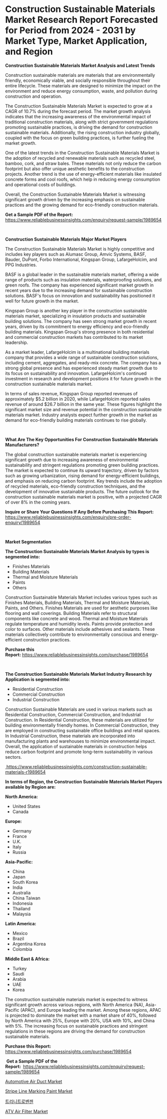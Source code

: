 <p><h1>Construction Sustainable Materials Market Research Report Forecasted for Period from 2024 -  2031 by Market Type, Market Application, and Region</h1></p><p><strong>Construction Sustainable Materials Market Analysis and Latest Trends</strong></p>
<p><p>Construction sustainable materials are materials that are environmentally friendly, economically viable, and socially responsible throughout their entire lifecycle. These materials are designed to minimize the impact on the environment and reduce energy consumption, waste, and pollution during construction and operation.</p><p>The Construction Sustainable Materials Market is expected to grow at a CAGR of 10.7% during the forecast period. The market growth analysis indicates that the increasing awareness of the environmental impact of traditional construction materials, along with strict government regulations promoting sustainable practices, is driving the demand for construction sustainable materials. Additionally, the rising construction industry globally, coupled with the focus on green building practices, is further fueling the market growth.</p><p>One of the latest trends in the Construction Sustainable Materials Market is the adoption of recycled and renewable materials such as recycled steel, bamboo, cork, and straw bales. These materials not only reduce the carbon footprint but also offer unique aesthetic benefits to the construction projects. Another trend is the use of energy-efficient materials like insulated concrete forms and cool roofs, which help in reducing energy consumption and operational costs of buildings.</p><p>Overall, the Construction Sustainable Materials Market is witnessing significant growth driven by the increasing emphasis on sustainable practices and the growing demand for eco-friendly construction materials.</p></p>
<p><strong>Get a Sample PDF of the Report:&nbsp;</strong> <a href="https://www.reliablebusinessinsights.com/enquiry/request-sample/1989654">https://www.reliablebusinessinsights.com/enquiry/request-sample/1989654</a></p>
<p>&nbsp;</p>
<p><strong>Construction Sustainable Materials Major Market Players</strong></p>
<p><p>The Construction Sustainable Materials Market is highly competitive and includes key players such as Alumasc Group, Amvic Systems, BASF, Bauder, DuPont, Forbo International, Kingspan Group, LafargeHolcim, and PPG Industries.</p><p>BASF is a global leader in the sustainable materials market, offering a wide range of products such as insulation materials, waterproofing solutions, and green roofs. The company has experienced significant market growth in recent years due to the increasing demand for sustainable construction solutions. BASF's focus on innovation and sustainability has positioned it well for future growth in the market.</p><p>Kingspan Group is another key player in the construction sustainable materials market, specializing in insulation products and sustainable building solutions. The company has seen strong market growth in recent years, driven by its commitment to energy efficiency and eco-friendly building materials. Kingspan Group's strong presence in both residential and commercial construction markets has contributed to its market leadership.</p><p>As a market leader, LafargeHolcim is a multinational building materials company that provides a wide range of sustainable construction solutions, including cement, aggregates, and ready-mix concrete. The company has a strong global presence and has experienced steady market growth due to its focus on sustainability and innovation. LafargeHolcim's continued investment in research and development positions it for future growth in the construction sustainable materials market.</p><p>In terms of sales revenue, Kingspan Group reported revenues of approximately $5.2 billion in 2020, while LafargeHolcim reported sales revenue of around $26.7 billion in the same year. These figures highlight the significant market size and revenue potential in the construction sustainable materials market. Industry analysts expect further growth in the market as demand for eco-friendly building materials continues to rise globally.</p></p>
<p>&nbsp;</p>
<p><strong>What Are The Key Opportunities For Construction Sustainable Materials Manufacturers?</strong></p>
<p><p>The global construction sustainable materials market is experiencing significant growth due to increasing awareness of environmental sustainability and stringent regulations promoting green building practices. The market is expected to continue its upward trajectory, driven by factors such as growing urbanization, rising demand for energy-efficient buildings, and emphasis on reducing carbon footprint. Key trends include the adoption of recycled materials, eco-friendly construction techniques, and the development of innovative sustainable products. The future outlook for the construction sustainable materials market is positive, with a projected CAGR of over 8% in the coming years.</p></p>
<p><strong>Inquire or Share Your Questions If Any Before Purchasing This Report:</strong> <a href="https://www.reliablebusinessinsights.com/enquiry/pre-order-enquiry/1989654">https://www.reliablebusinessinsights.com/enquiry/pre-order-enquiry/1989654</a></p>
<p>&nbsp;</p>
<p><strong>Market Segmentation</strong></p>
<p><strong>The Construction Sustainable Materials Market Analysis by types is segmented into:</strong></p>
<p><ul><li>Finishes Materials</li><li>Building Materials</li><li>Thermal and Moisture Materials</li><li>Paints</li><li>Others</li></ul></p>
<p><p>Construction Sustainable Materials Market includes various types such as Finishes Materials, Building Materials, Thermal and Moisture Materials, Paints, and Others. Finishes Materials are used for aesthetic purposes like flooring and wall coverings. Building Materials refer to structural components like concrete and wood. Thermal and Moisture Materials regulate temperature and humidity levels. Paints provide protection and color to surfaces. Other materials include adhesives and sealants. These materials collectively contribute to environmentally conscious and energy-efficient construction practices.</p></p>
<p><strong>Purchase this Report:&nbsp;</strong><a href="https://www.reliablebusinessinsights.com/purchase/1989654">https://www.reliablebusinessinsights.com/purchase/1989654</a></p>
<p>&nbsp;</p>
<p><strong>The Construction Sustainable Materials Market Industry Research by Application is segmented into:</strong></p>
<p><ul><li>Residential Construction</li><li>Commercial Construction</li><li>Industrial Construction</li></ul></p>
<p><p>Construction Sustainable Materials are used in various markets such as Residential Construction, Commercial Construction, and Industrial Construction. In Residential Construction, these materials are utilized for building environmentally friendly homes. In Commercial Construction, they are employed in constructing sustainable office buildings and retail spaces. In Industrial Construction, these materials are incorporated into manufacturing plants and warehouses to minimize environmental impact. Overall, the application of sustainable materials in construction helps reduce carbon footprint and promote long-term sustainability in various sectors.</p></p>
<p><a href="https://www.reliablebusinessinsights.com/construction-sustainable-materials-r1989654">&nbsp;https://www.reliablebusinessinsights.com/construction-sustainable-materials-r1989654</a></p>
<p><strong>In terms of Region, the Construction Sustainable Materials Market Players available by Region are:</strong></p>
<p>
    <p> <strong> North America: </strong>
        <ul>
            <li>United States</li>
            <li>Canada</li>
        </ul>
        </p> 
    <p> <strong> Europe: </strong>
        <ul>
            <li>Germany</li>
            <li>France</li>
            <li>U.K.</li>
            <li>Italy</li>
            <li>Russia</li>
        </ul>
        </p> 
    <p> <strong> Asia-Pacific: </strong>
        <ul>
            <li>China</li>
            <li>Japan</li>
            <li>South Korea</li>
            <li>India</li>
            <li>Australia</li>
            <li>China Taiwan</li>
            <li>Indonesia</li>
            <li>Thailand</li>
            <li>Malaysia</li>
        </ul>
        </p> 
    <p> <strong> Latin America: </strong>
        <ul>
            <li>Mexico</li>
            <li>Brazil</li>
            <li>Argentina Korea</li>
            <li>Colombia</li>
        </ul>
        </p> 
    <p> <strong> Middle East & Africa: </strong>
        <ul>
            <li>Turkey</li>
            <li>Saudi</li>
            <li>Arabia</li>
            <li>UAE</li>
            <li>Korea</li>
        </ul>
    </p>
    </p>
<p><p>The construction sustainable materials market is expected to witness significant growth across various regions, with North America (NA), Asia-Pacific (APAC), and Europe leading the market. Among these regions, APAC is projected to dominate the market with a market share of 40%, followed by North America with 25%, Europe with 20%, USA with 10%, and China with 5%. The increasing focus on sustainable practices and stringent regulations in these regions are driving the demand for construction sustainable materials.</p></p>
<p><strong>Purchase this Report: </strong><a href="https://www.reliablebusinessinsights.com/purchase/1989654">https://www.reliablebusinessinsights.com/purchase/1989654</a></p>
<p>&nbsp;<strong>Get a Sample PDF of the Report:&nbsp;&nbsp;</strong><a href="https://www.reliablebusinessinsights.com/enquiry/request-sample/1989654">https://www.reliablebusinessinsights.com/enquiry/request-sample/1989654</a></p>
<p><strong></strong></p>
<p><p><a href="https://medium.com/@orinschowalter/automotive-air-duct-market-forecast-global-market-trends-and-analysis-from-2024-to-2031-covered-in-70d590587ce1">Automotive Air Duct Market</a></p><p><a href="https://github.com/joannagoyvaerts/Market-Research-Report-List-3/blob/main/stripe-line-marking-paint-market.md">Stripe Line Marking Paint Market</a></p><p><a href="https://github.com/hzumrdvas204296/Market-Research-Report-List-3/blob/main/94921867398.md">트리니트로벤젠</a></p><p><a href="https://medium.com/@daleaams71/global-atv-air-filter-market-size-is-expected-to-reach-at-a-cagr-of-9-2-0cda972ee85e">ATV Air Filter Market</a></p></p>